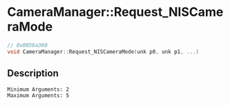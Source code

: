 # CameraManager::Request_NISCameraMode
```c
// 0x0056a360
void CameraManager::Request_NISCameraMode(unk p0, unk p1, ...)
```
## Description
```
Minimum Arguments: 2
Maximum Arguments: 5
```
